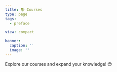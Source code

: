 ```yaml
---
title: 📚 Courses
type: page
tags:
  - preface

view: compact

banner:
  caption: ''
  image: ''
---
```


Explore our courses and expand your knowledge! 😊